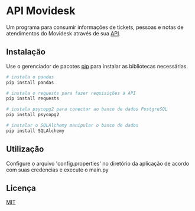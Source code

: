 # API Movidesk

Um programa para consumir informações de tickets, pessoas e notas de atendimentos do Movidesk através de sua [API](https://atendimento.movidesk.com/kb/article/130599/api-do-movidesk?menuId=22479-61185-130599&ticketId=&q=api).

## Instalação

Use o gerenciador de pacotes [pip](https://pip.pypa.io/en/stable/) para instalar as bibliotecas necessárias.

```bash
# instala o pandas
pip install pandas

# instala o requests para fazer requisições à API
pip install requests

# instala psycopg2 para conectar ao banco de dados PostgreSQL
pip install psycopg2

# instalar o SQLAlchemy manipular o banco de dados
pip install SQLAlchemy
```

## Utilização

Configure o arquivo 'config.properties' no diretório da aplicação de acordo com suas credencias e execute o main.py
## Licença

[MIT](https://choosealicense.com/licenses/mit/)